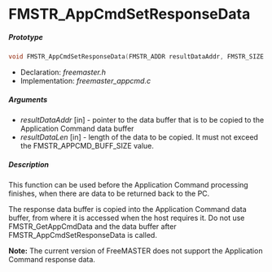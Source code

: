 # FMSTR_AppCmdSetResponseData

##### Prototype

```c
void FMSTR_AppCmdSetResponseData(FMSTR_ADDR resultDataAddr, FMSTR_SIZE resultDataLen);
```

- Declaration: *freemaster.h*
- Implementation: *freemaster_appcmd.c*

##### Arguments

 - *resultDataAddr* [in] - pointer to the data buffer that is to be copied to the Application Command data buffer
 - *resultDataLen*  [in] - length of the data to be copied. It must not exceed the FMSTR_APPCMD_BUFF_SIZE value.

##### Description

This function can be used before the Application Command processing finishes, when there are data to be returned back to the PC.

The response data buffer is copied into the Application Command data buffer, from where it is accessed when the host requires it. Do not use FMSTR_GetAppCmdData and the data buffer after FMSTR_AppCmdSetResponseData is called.

**Note:** The current version of FreeMASTER does not support the Application Command response data.
